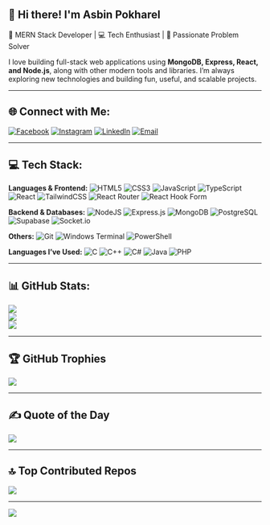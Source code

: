 ## 👋 Hi there! I'm Asbin Pokharel

🚀 MERN Stack Developer | 💻 Tech Enthusiast | 🎯 Passionate Problem Solver

I love building full-stack web applications using **MongoDB, Express, React, and Node.js**, along with other modern tools and libraries. I’m always exploring new technologies and building fun, useful, and scalable projects.

---

## 🌐 Connect with Me:
[![Facebook](https://img.shields.io/badge/Facebook-%231877F2.svg?logo=Facebook&logoColor=white)](https://facebook.com/asbinxettri) 
[![Instagram](https://img.shields.io/badge/Instagram-%23E4405F.svg?logo=Instagram&logoColor=white)](https://instagram.com/as_binx) 
[![LinkedIn](https://img.shields.io/badge/LinkedIn-%230077B5.svg?logo=linkedin&logoColor=white)](https://linkedin.com/in/asbin-pokharel-504420229) 
[![Email](https://img.shields.io/badge/Email-D14836?logo=gmail&logoColor=white)](mailto:asbinofficial@gmail.com)

---

## 💻 Tech Stack:
**Languages & Frontend:**
![HTML5](https://img.shields.io/badge/html5-%23E34F26.svg?style=for-the-badge&logo=html5&logoColor=white)
![CSS3](https://img.shields.io/badge/css3-%231572B6.svg?style=for-the-badge&logo=css3&logoColor=white)
![JavaScript](https://img.shields.io/badge/javascript-%23323330.svg?style=for-the-badge&logo=javascript&logoColor=%23F7DF1E)
![TypeScript](https://img.shields.io/badge/typescript-%23007ACC.svg?style=for-the-badge&logo=typescript&logoColor=white)
![React](https://img.shields.io/badge/react-%2320232a.svg?style=for-the-badge&logo=react&logoColor=%2361DAFB)
![TailwindCSS](https://img.shields.io/badge/tailwindcss-%2338B2AC.svg?style=for-the-badge&logo=tailwind-css&logoColor=white)
![React Router](https://img.shields.io/badge/React_Router-CA4245?style=for-the-badge&logo=react-router&logoColor=white)
![React Hook Form](https://img.shields.io/badge/React%20Hook%20Form-%23EC5990.svg?style=for-the-badge&logo=reacthookform&logoColor=white)

**Backend & Databases:**
![NodeJS](https://img.shields.io/badge/node.js-%2343853D.svg?style=for-the-badge&logo=node.js&logoColor=white)
![Express.js](https://img.shields.io/badge/express.js-%23404d59.svg?style=for-the-badge&logo=express&logoColor=%2361DAFB)
![MongoDB](https://img.shields.io/badge/mongodb-%2347A248.svg?style=for-the-badge&logo=mongodb&logoColor=white)
![PostgreSQL](https://img.shields.io/badge/postgres-%23316192.svg?style=for-the-badge&logo=postgresql&logoColor=white)
![Supabase](https://img.shields.io/badge/Supabase-3ECF8E?style=for-the-badge&logo=supabase&logoColor=white)
![Socket.io](https://img.shields.io/badge/Socket.io-black?style=for-the-badge&logo=socket.io&badgeColor=010101)

**Others:**
![Git](https://img.shields.io/badge/git-%23F05033.svg?style=for-the-badge&logo=git&logoColor=white)
![Windows Terminal](https://img.shields.io/badge/Windows%20Terminal-%234D4D4D.svg?style=for-the-badge&logo=windows-terminal&logoColor=white)
![PowerShell](https://img.shields.io/badge/PowerShell-%235391FE.svg?style=for-the-badge&logo=powershell&logoColor=white)

**Languages I’ve Used:**
![C](https://img.shields.io/badge/c-%2300599C.svg?style=for-the-badge&logo=c&logoColor=white)
![C++](https://img.shields.io/badge/c++-%2300599C.svg?style=for-the-badge&logo=c%2B%2B&logoColor=white)
![C#](https://img.shields.io/badge/c%23-%23239120.svg?style=for-the-badge&logo=csharp&logoColor=white)
![Java](https://img.shields.io/badge/java-%23ED8B00.svg?style=for-the-badge&logo=openjdk&logoColor=white)
![PHP](https://img.shields.io/badge/php-%23777BB4.svg?style=for-the-badge&logo=php&logoColor=white)

---

## 📊 GitHub Stats:
![](https://github-readme-stats.vercel.app/api?username=asbin007&theme=dark&hide_border=false&include_all_commits=true&count_private=true)<br/>
![](https://nirzak-streak-stats.vercel.app/?user=asbin007&theme=dark&hide_border=false)<br/>
![](https://github-readme-stats.vercel.app/api/top-langs/?username=asbin007&theme=dark&hide_border=false&layout=compact)

---

## 🏆 GitHub Trophies
![](https://github-profile-trophy.vercel.app/?username=asbin007&theme=radical&no-frame=false&no-bg=true&margin-w=4)

---

## ✍️ Quote of the Day
![](https://quotes-github-readme.vercel.app/api?type=horizontal&theme=radical)

---

## 🔝 Top Contributed Repos
![](https://github-contributor-stats.vercel.app/api?username=asbin007&limit=5&theme=dark&combine_all_yearly_contributions=true)

---

[![](https://visitcount.itsvg.in/api?id=asbin007&icon=0&color=0)](https://visitcount.itsvg.in)

<!-- Proudly created with GPRM (https://gprm.itsvg.in) -->
